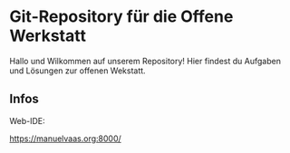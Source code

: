 # Git-Repository für die Offene Werkstatt
Hallo und Wilkommen auf unserem Repository! Hier findest du Aufgaben und Lösungen zur offenen Wekstatt.

## Infos
Web-IDE:

https://manuelvaas.org:8000/
